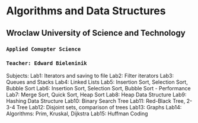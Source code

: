# Algorithms and Data Structures

## Wroclaw University of Science and Technology

### `Applied Comupter Science`

### `Teacher: Edward Bieleninik`

Subjects:
Lab1: Iterators and saving to file
Lab2: Filter iterators
Lab3: Queues and Stacks
Lab4: Linked Lists
Lab5: Insertion Sort, Selection Sort, Bubble Sort
Lab6: Insertion Sort, Selection Sort, Bubble Sort - Performance
Lab7: Merge Sort, Quick Sort, Heap Sort
Lab8: Heap Data Structure
Lab9: Hashing Data Structure
Lab10: Binary Search Tree
Lab11: Red-Black Tree, 2-3-4 Tree
Lab12: Disjoint sets, comparison of trees
Lab13: Graphs
Lab14: Algorithms: Prim, Kruskal, Dijkstra
Lab15: Huffman Coding
